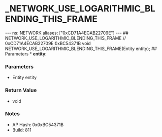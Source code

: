 # _NETWORK_USE_LOGARITHMIC_BLENDING_THIS_FRAME

--- ns: NETWORK aliases: ["0xCD71A4ECAB22709E"] --- ## NETWORK_USE_LOGARITHMIC_BLENDING_THIS_FRAME  // 0xCD71A4ECAB22709E 0xBC54371B void NETWORK_USE_LOGARITHMIC_BLENDING_THIS_FRAME(Entity entity);  ## Parameters * **entity**:

### Parameters
* Entity entity

### Return Value
* void

### Notes
* AP Hash: 0x0xBC54371B
* Build: 811

